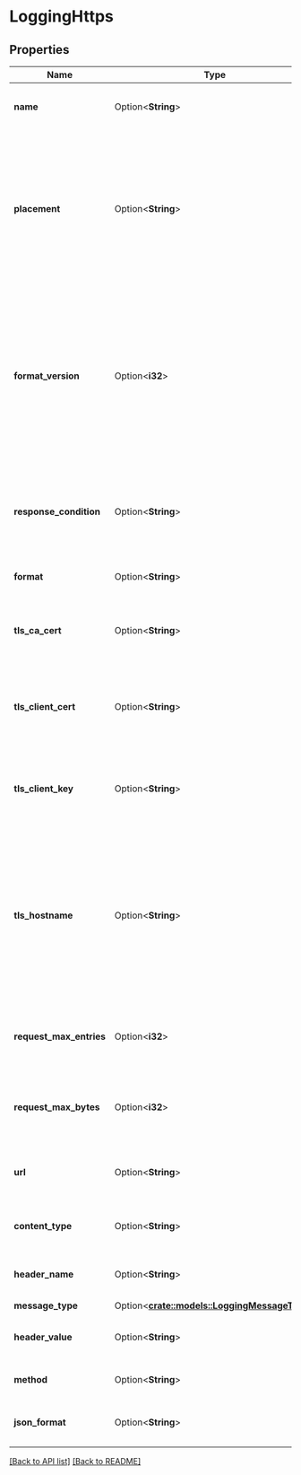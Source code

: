 # LoggingHttps

## Properties

Name | Type | Description | Notes
------------ | ------------- | ------------- | -------------
**name** | Option<**String**> | The name for the real-time logging configuration. | 
**placement** | Option<**String**> | Where in the generated VCL the logging call should be placed. If not set, endpoints with `format_version` of 2 are placed in `vcl_log` and those with `format_version` of 1 are placed in `vcl_deliver`.  | 
**format_version** | Option<**i32**> | The version of the custom logging format used for the configured endpoint. The logging call gets placed by default in `vcl_log` if `format_version` is set to `2` and in `vcl_deliver` if `format_version` is set to `1`.  | [default to FormatVersion_v2]
**response_condition** | Option<**String**> | The name of an existing condition in the configured endpoint, or leave blank to always execute. | 
**format** | Option<**String**> | A Fastly [log format string](https://docs.fastly.com/en/guides/custom-log-formats). | [default to %h %l %u %t "%r" %&gt;s %b]
**tls_ca_cert** | Option<**String**> | A secure certificate to authenticate a server with. Must be in PEM format. | [default to null]
**tls_client_cert** | Option<**String**> | The client certificate used to make authenticated requests. Must be in PEM format. | [default to null]
**tls_client_key** | Option<**String**> | The client private key used to make authenticated requests. Must be in PEM format. | [default to null]
**tls_hostname** | Option<**String**> | The hostname to verify the server's certificate. This should be one of the Subject Alternative Name (SAN) fields for the certificate. Common Names (CN) are not supported. | [default to null]
**request_max_entries** | Option<**i32**> | The maximum number of logs sent in one request. Defaults `0` (10k). | [default to 0]
**request_max_bytes** | Option<**i32**> | The maximum number of bytes sent in one request. Defaults `0` (100MB). | [default to 0]
**url** | Option<**String**> | The URL to send logs to. Must use HTTPS. Required. | 
**content_type** | Option<**String**> | Content type of the header sent with the request. | [default to null]
**header_name** | Option<**String**> | Name of the custom header sent with the request. | [default to null]
**message_type** | Option<[**crate::models::LoggingMessageType**](LoggingMessageType.md)> |  | 
**header_value** | Option<**String**> | Value of the custom header sent with the request. | [default to null]
**method** | Option<**String**> | HTTP method used for request. | [default to Method_POST]
**json_format** | Option<**String**> | Enforces valid JSON formatting for log entries. | 

[[Back to API list]](../README.md#documentation-for-api-endpoints) [[Back to README]](../README.md)


